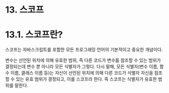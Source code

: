 # 13. 스코프

# 13.1. 스코프란?

스코프는 자바스크립트를 포함한 모든 프로그래밍 언어의 기본적이고 중요한 개념이다.

변수는 선언된 위치에 의해 유효한 범위, 즉 다른 코드가 변수를 참조할 수 있는 범위가 결정되는데 변수 뿐 아니라 모든 식별자가 그렇다. 다시 말해, 모든 식별자(변수 이름, 함수 이름, 클래스 이름 등)는 자신이 선언된 위치에 의해 다른 코드가 식별자 자신을 참조할 수 있는 유효 범위가 결정되고, 이를 스코프라 한다. 즉 스코프는 식별자가 유효한 범위를 말한다.